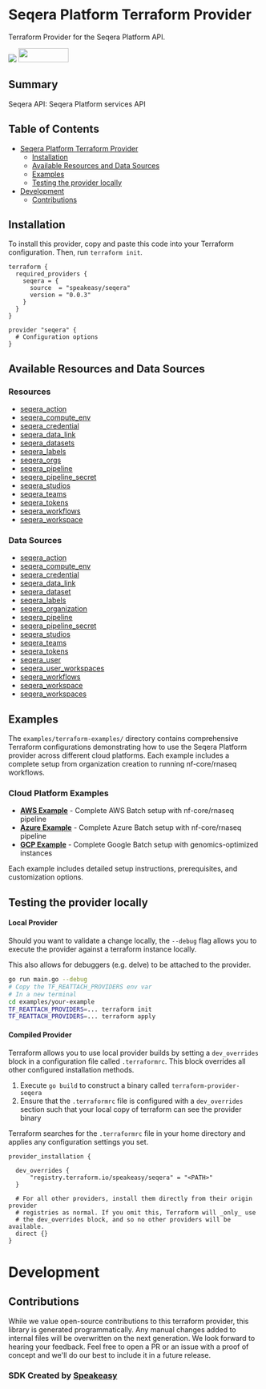 # Seqera Platform Terraform Provider

Terraform Provider for the Seqera Platform API.

<div align="left">
    <a href="https://www.speakeasy.com/?utm_source=seqera&utm_campaign=terraform"><img src="https://custom-icon-badges.demolab.com/badge/-Built%20By%20Speakeasy-212015?style=for-the-badge&logoColor=FBE331&logo=speakeasy&labelColor=545454" /></a>
    <a href="https://opensource.org/licenses/MIT">
        <img src="https://img.shields.io/badge/License-MIT-blue.svg" style="width: 100px; height: 28px;" />
    </a>
</div>


<!-- Start Summary [summary] -->
## Summary

Seqera API: Seqera Platform services API
<!-- End Summary [summary] -->

<!-- Start Table of Contents [toc] -->
## Table of Contents
<!-- $toc-max-depth=2 -->
* [Seqera Platform Terraform Provider](#seqera-platform-terraform-provider)
  * [Installation](#installation)
  * [Available Resources and Data Sources](#available-resources-and-data-sources)
  * [Examples](#examples)
  * [Testing the provider locally](#testing-the-provider-locally)
* [Development](#development)
  * [Contributions](#contributions)

<!-- End Table of Contents [toc] -->

<!-- Start Installation [installation] -->
## Installation

To install this provider, copy and paste this code into your Terraform configuration. Then, run `terraform init`.

```hcl
terraform {
  required_providers {
    seqera = {
      source  = "speakeasy/seqera"
      version = "0.0.3"
    }
  }
}

provider "seqera" {
  # Configuration options
}
```
<!-- End Installation [installation] -->

<!-- Start Available Resources and Data Sources [operations] -->
## Available Resources and Data Sources

### Resources

* [seqera_action](docs/resources/action.md)
* [seqera_compute_env](docs/resources/compute_env.md)
* [seqera_credential](docs/resources/credential.md)
* [seqera_data_link](docs/resources/data_link.md)
* [seqera_datasets](docs/resources/datasets.md)
* [seqera_labels](docs/resources/labels.md)
* [seqera_orgs](docs/resources/orgs.md)
* [seqera_pipeline](docs/resources/pipeline.md)
* [seqera_pipeline_secret](docs/resources/pipeline_secret.md)
* [seqera_studios](docs/resources/studios.md)
* [seqera_teams](docs/resources/teams.md)
* [seqera_tokens](docs/resources/tokens.md)
* [seqera_workflows](docs/resources/workflows.md)
* [seqera_workspace](docs/resources/workspace.md)
### Data Sources

* [seqera_action](docs/data-sources/action.md)
* [seqera_compute_env](docs/data-sources/compute_env.md)
* [seqera_credential](docs/data-sources/credential.md)
* [seqera_data_link](docs/data-sources/data_link.md)
* [seqera_dataset](docs/data-sources/dataset.md)
* [seqera_labels](docs/data-sources/labels.md)
* [seqera_organization](docs/data-sources/organization.md)
* [seqera_pipeline](docs/data-sources/pipeline.md)
* [seqera_pipeline_secret](docs/data-sources/pipeline_secret.md)
* [seqera_studios](docs/data-sources/studios.md)
* [seqera_teams](docs/data-sources/teams.md)
* [seqera_tokens](docs/data-sources/tokens.md)
* [seqera_user](docs/data-sources/user.md)
* [seqera_user_workspaces](docs/data-sources/user_workspaces.md)
* [seqera_workflows](docs/data-sources/workflows.md)
* [seqera_workspace](docs/data-sources/workspace.md)
* [seqera_workspaces](docs/data-sources/workspaces.md)
<!-- End Available Resources and Data Sources [operations] -->

<!-- Start Examples [examples] -->
## Examples

The `examples/terraform-examples/` directory contains comprehensive Terraform configurations demonstrating how to use the Seqera Platform provider across different cloud platforms. Each example includes a complete setup from organization creation to running nf-core/rnaseq workflows.

### Cloud Platform Examples

- **[AWS Example](examples/terraform-examples/aws/README.md)** - Complete AWS Batch setup with nf-core/rnaseq pipeline
- **[Azure Example](examples/terraform-examples/azure/README.md)** - Complete Azure Batch setup with nf-core/rnaseq pipeline  
- **[GCP Example](examples/terraform-examples/gcp/README.md)** - Complete Google Batch setup with genomics-optimized instances

Each example includes detailed setup instructions, prerequisites, and customization options.
<!-- End Examples [examples] -->

<!-- Start Testing the provider locally [usage] -->
## Testing the provider locally

#### Local Provider

Should you want to validate a change locally, the `--debug` flag allows you to execute the provider against a terraform instance locally.

This also allows for debuggers (e.g. delve) to be attached to the provider.

```sh
go run main.go --debug
# Copy the TF_REATTACH_PROVIDERS env var
# In a new terminal
cd examples/your-example
TF_REATTACH_PROVIDERS=... terraform init
TF_REATTACH_PROVIDERS=... terraform apply
```

#### Compiled Provider

Terraform allows you to use local provider builds by setting a `dev_overrides` block in a configuration file called `.terraformrc`. This block overrides all other configured installation methods.

1. Execute `go build` to construct a binary called `terraform-provider-seqera`
2. Ensure that the `.terraformrc` file is configured with a `dev_overrides` section such that your local copy of terraform can see the provider binary

Terraform searches for the `.terraformrc` file in your home directory and applies any configuration settings you set.

```
provider_installation {

  dev_overrides {
      "registry.terraform.io/speakeasy/seqera" = "<PATH>"
  }

  # For all other providers, install them directly from their origin provider
  # registries as normal. If you omit this, Terraform will _only_ use
  # the dev_overrides block, and so no other providers will be available.
  direct {}
}
```
<!-- End Testing the provider locally [usage] -->

<!-- Placeholder for Future Speakeasy SDK Sections -->

# Development

## Contributions

While we value open-source contributions to this terraform provider, this library is generated programmatically. Any manual changes added to internal files will be overwritten on the next generation.
We look forward to hearing your feedback. Feel free to open a PR or an issue with a proof of concept and we'll do our best to include it in a future release.

### SDK Created by [Speakeasy](https://www.speakeasy.com/?utm_source=seqera&utm_campaign=terraform)
